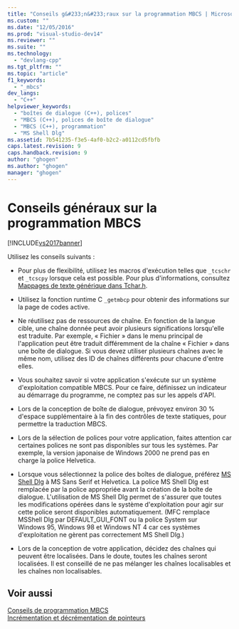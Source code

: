 ```yaml
---
title: "Conseils g&#233;n&#233;raux sur la programmation MBCS | Microsoft Docs"
ms.custom: ""
ms.date: "12/05/2016"
ms.prod: "visual-studio-dev14"
ms.reviewer: ""
ms.suite: ""
ms.technology: 
  - "devlang-cpp"
ms.tgt_pltfrm: ""
ms.topic: "article"
f1_keywords: 
  - "_mbcs"
dev_langs: 
  - "C++"
helpviewer_keywords: 
  - "boîtes de dialogue (C++), polices"
  - "MBCS (C++), polices de boîte de dialogue"
  - "MBCS (C++), programmation"
  - "MS Shell Dlg"
ms.assetid: 7b541235-f3e5-4af0-b2c2-a0112cd5fbfb
caps.latest.revision: 9
caps.handback.revision: 9
author: "ghogen"
ms.author: "ghogen"
manager: "ghogen"
---
```

# Conseils g&#233;n&#233;raux sur la programmation MBCS
[!INCLUDE[vs2017banner](../assembler/inline/includes/vs2017banner.md)]

Utilisez les conseils suivants :  
  
-   Pour plus de flexibilité, utilisez les macros d'exécution telles que `_tcschr` et `_tcscpy` lorsque cela est possible.  Pour plus d'informations, consultez [Mappages de texte générique dans Tchar.h](../text/generic-text-mappings-in-tchar-h.md).  
  
-   Utilisez la fonction runtime C `_getmbcp` pour obtenir des informations sur la page de codes active.  
  
-   Ne réutilisez pas de ressources de chaîne.  En fonction de la langue cible, une chaîne donnée peut avoir plusieurs significations lorsqu'elle est traduite.  Par exemple, « Fichier » dans le menu principal de l'application peut être traduit différemment de la chaîne « Fichier » dans une boîte de dialogue.  Si vous devez utiliser plusieurs chaînes avec le même nom, utilisez des ID de chaînes différents pour chacune d'entre elles.  
  
-   Vous souhaitez savoir si votre application s'exécute sur un système d'exploitation compatible MBCS.  Pour ce faire, définissez un indicateur au démarrage du programme, ne comptez pas sur les appels d'API.  
  
-   Lors de la conception de boîte de dialogue, prévoyez environ 30 % d'espace supplémentaire à la fin des contrôles de texte statiques, pour permettre la traduction MBCS.  
  
-   Lors de la sélection de polices pour votre application, faites attention car certaines polices ne sont pas disponibles sur tous les systèmes.  Par exemple, la version japonaise de Windows 2000 ne prend pas en charge la police Helvetica.  
  
-   Lorsque vous sélectionnez la police des boîtes de dialogue, préférez [MS Shell Dlg](http://msdn.microsoft.com/library/windows/desktop/dd374112) à MS Sans Serif et Helvetica.  La police MS Shell Dlg est remplacée par la police appropriée avant la création de la boîte de dialogue.  L'utilisation de MS Shell Dlg permet de s'assurer que toutes les modifications opérées dans le système d'exploitation pour agir sur cette police seront disponibles automatiquement. \(MFC remplace MSShell Dlg par DEFAULT\_GUI\_FONT ou la police System sur Windows 95, Windows 98 et Windows NT 4 car ces systèmes d'exploitation ne gèrent pas correctement MS Shell Dlg.\)  
  
-   Lors de la conception de votre application, décidez des chaînes qui peuvent être localisées.  Dans le doute, toutes les chaînes seront localisées.  Il est conseillé de ne pas mélanger les chaînes localisables et les chaînes non localisables.  
  
## Voir aussi  
 [Conseils de programmation MBCS](../text/mbcs-programming-tips.md)   
 [Incrémentation et décrémentation de pointeurs](../text/incrementing-and-decrementing-pointers.md)